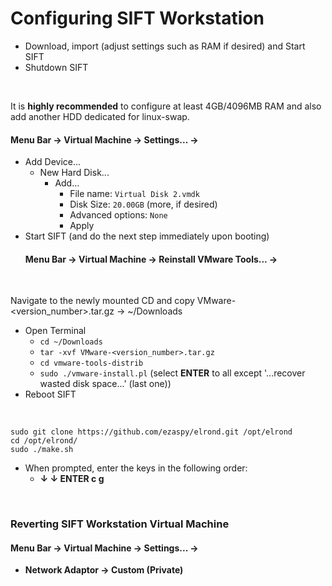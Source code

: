 # Configuring SIFT Workstation

- Download, import (adjust settings such as RAM if desired) and Start SIFT
- Shutdown SIFT
<br>

It is **highly recommended** to configure at least 4GB/4096MB RAM and also add another HDD dedicated for linux-swap.<br>
#### **Menu Bar -> Virtual Machine -> Settings... ->**
  - Add Device...
    - New Hard Disk...
      - Add...
        - File name: `Virtual Disk 2.vmdk`
        - Disk Size: `20.00GB` (more, if desired)
        - Advanced options: `None`
        - Apply
- Start SIFT (and do the next step immediately upon booting)<br>
    #### **Menu Bar -> Virtual Machine -> Reinstall VMware Tools... ->**
<br>

Navigate to the newly mounted CD and copy VMware-<version_number>.tar.gz -> ~/Downloads<br>
- Open Terminal<br>
  - `cd ~/Downloads`<br>
  - `tar -xvf VMware-<version_number>.tar.gz`<br>
  - `cd vmware-tools-distrib`<br>
  - `sudo ./vmware-install.pl` (select **ENTER** to all except '...recover wasted disk space...' (last one))<br>
- Reboot SIFT
<br>

`sudo git clone https://github.com/ezaspy/elrond.git /opt/elrond`<br>
`cd /opt/elrond/`<br>
`sudo ./make.sh`<br>
- When prompted, enter the keys in the following order:
  - **&darr; &darr; ENTER c g**

<br>

### Reverting SIFT Workstation Virtual Machine

#### **Menu Bar -> Virtual Machine -> Settings... ->**

- **Network Adaptor -> Custom (Private)**<br><br><br>
